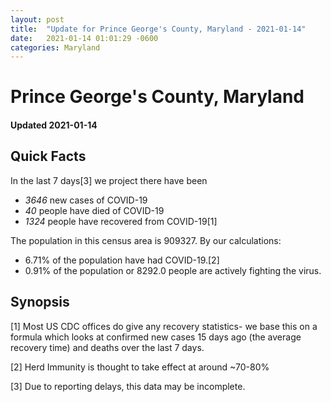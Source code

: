 ```yaml
---
layout: post
title:  "Update for Prince George's County, Maryland - 2021-01-14"
date:   2021-01-14 01:01:29 -0600
categories: Maryland
---
```


# Prince George's County, Maryland
#### Updated 2021-01-14

## Quick Facts

In the last 7 days[3] we project there have been
- *3646* new cases of COVID-19
- *40* people have died of COVID-19
- *1324* people have recovered from COVID-19[1]

The population in this census area is 909327. By our calculations:
- 6.71% of the population have had COVID-19.[2]
- 0.91% of the population or 8292.0 people are actively fighting the virus.

## Synopsis




[1] Most US CDC offices do give any recovery statistics- we base this on a formula which looks at confirmed new cases
15 days ago (the average recovery time) and deaths over the last 7 days.

[2] Herd Immunity is thought to take effect at around ~70-80%

[3] Due to reporting delays, this data may be incomplete.
 
    